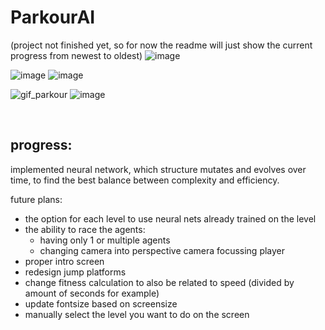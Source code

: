﻿# ParkourAI
(project not finished yet, so for now the readme will just show the current progress from newest to oldest)
![image](https://github.com/user-attachments/assets/d5050467-a790-4927-aaaa-63aaabd5bdae)

![image](https://github.com/user-attachments/assets/e297d31b-c543-4197-9b88-6e3b8b2fd2e9)
![image](https://github.com/user-attachments/assets/2bd18bb6-e5a6-487f-8ab6-49eca426501d)

![gif_parkour](https://github.com/user-attachments/assets/f8fd1075-7acd-413f-8540-fc97ffe4ca21)
![image](https://github.com/user-attachments/assets/7eb102e4-6463-4160-9ab2-1d88e1fd6c4d)

<br>

## progress:
implemented neural network, which structure mutates and evolves over time,
to find the best balance between complexity and efficiency.




future plans:

- the option for each level to use neural nets already trained on the level
- the ability to race the agents:
  - having only 1 or multiple agents
  - changing camera into perspective camera focussing player
- proper intro screen
- redesign jump platforms
- change fitness calculation to also be related to speed (divided by amount of seconds for example)
- update fontsize based on screensize
- manually select the level you want to do on the screen

